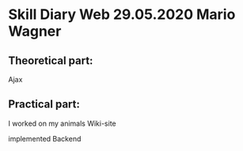 
# Skill Diary Web 29.05.2020 Mario Wagner

## Theoretical part:

Ajax

## Practical part:

I worked on my animals Wiki-site

implemented Backend

